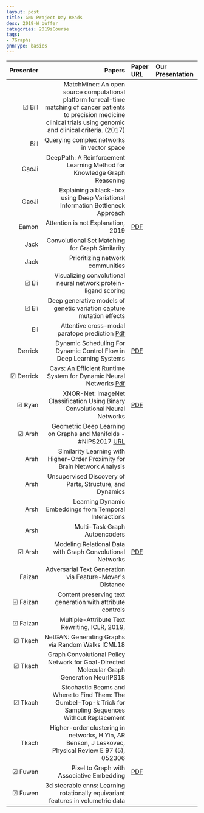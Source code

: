```yaml
---
layout: post
title: GNN Project Day Reads
desc: 2019-W buffer
categories: 2019sCourse
tags:
- 7Graphs
gnnType: basics
---
```




| Presenter | Papers | Paper URL| Our Presentation | 
| -----: | -------------------------------: | :----- | :----- | 
|  &#9745;  Bill |  MatchMiner: An open source computational platform for real-time matching of cancer patients to precision medicine clinical trials using genomic and clinical criteria. (2017)  |     
| Bill | Querying complex networks in vector space | 
| GaoJi | DeepPath: A Reinforcement Learning Method for Knowledge Graph Reasoning | | |
| GaoJi |  Explaining a black-box using Deep Variational Information Bottleneck Approach |  
| Eamon | Attention is not Explanation, 2019   | [PDF](https://arxiv.org/abs/1902.10186)   |  | 
| Jack | Convolutional Set Matching for Graph Similarity | | |  
| Jack | Prioritizing network communities  |  | |  
| &#9745; Eli | Visualizing convolutional neural network protein-ligand scoring | | | 
| &#9745; Eli | Deep generative models of genetic variation capture mutation effects |     |  |  
| Eli |  Attentive cross-modal paratope prediction   [Pdf](https://openreview.net/forum?id=ByUU2t1PG) |  |  |  
| Derrick | Dynamic Scheduling For Dynamic Control Flow in Deep Learning Systems   | [PDF](http://www.cs.cmu.edu/~jinlianw/papers/dynamic_scheduling_nips18_sysml.pdf) |  |  
| &#9745; Derrick | Cavs: An Efficient Runtime System for Dynamic Neural Networks    [Pdf](https://www.usenix.org/system/files/conference/atc18/atc18-xu-shizhen.pdf) | |
| &#9745;  Ryan | XNOR-Net: ImageNet Classification Using Binary Convolutional Neural Networks | [PDF]()   |  | 
| &#9745; Arsh |  Geometric Deep Learning on Graphs and Manifolds - #NIPS2017  [URL](https://www.youtube.com/watch?v=LvmjbXZyoP0)  |   |  | 
| Arsh | Similarity Learning with Higher-Order Proximity for Brain Network Analysis | | | 
| Arsh| Unsupervised Discovery of Parts, Structure, and Dynamics |  | |  
| Arsh| Learning Dynamic Embeddings from Temporal Interactions |  | |   
| Arsh | Multi-Task Graph Autoencoders  |  | | 
| &#9745; Arsh| Modeling Relational Data with Graph Convolutional Networks | [PDF](https://arxiv.org/abs/1703.06103) | |  
| Faizan | Adversarial Text Generation via Feature-Mover's Distance | | |
| &#9745; Faizan | Content preserving text generation with attribute controls   |  |  |  
| &#9745; Faizan | Multiple-Attribute Text Rewriting, ICLR, 2019, | | |
| &#9745; Tkach |  NetGAN: Generating Graphs via Random Walks ICML18 | | |
| &#9745; Tkach |  Graph Convolutional Policy Network for Goal-Directed Molecular Graph Generation NeurIPS18 |  | |
| &#9745; Tkach |  Stochastic Beams and Where to Find Them: The Gumbel-Top-k Trick for Sampling Sequences Without Replacement | | |
|  Tkach | Higher-order clustering in networks, H Yin, AR Benson, J Leskovec, Physical Review E 97 (5), 052306 | | |
| &#9745; Fuwen | Pixel to Graph with Associative Embedding | [PDF]()     |  
| &#9745; Fuwen | 3d steerable cnns: Learning rotationally equivariant features in volumetric data  |  
